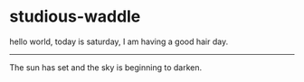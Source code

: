 # studious-waddle
hello world, today is saturday, I am having a good hair day.

---
The sun has set and the sky is beginning to darken. 
